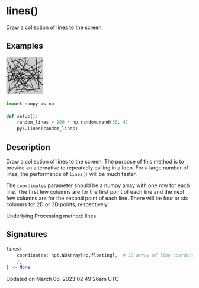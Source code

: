 # lines()

Draw a collection of lines to the screen.

## Examples

<div class="example-table">

<div class="example-row"><div class="example-cell-image">

![example picture for lines()](/images/reference/Sketch_lines_0.png)

</div><div class="example-cell-code">

```python
import numpy as np

def setup():
    random_lines = 100 * np.random.rand(50, 4)
    py5.lines(random_lines)
```

</div></div>

</div>

## Description

Draw a collection of lines to the screen. The purpose of this method is to provide an alternative to repeatedly calling [](sketch_line) in a loop. For a large number of lines, the performance of `lines()` will be much faster.

The `coordinates` parameter should be a numpy array with one row for each line. The first few columns are for the first point of each line and the next few columns are for the second point of each line. There will be four or six columns for 2D or 3D points, respectively.

Underlying Processing method: lines

## Signatures

```python
lines(
    coordinates: npt.NDArray[np.floating],  # 2D array of line coordinates with 4 or 6 columns for 2D or 3D points, respectively
    /,
) -> None
```

Updated on March 06, 2023 02:49:26am UTC
